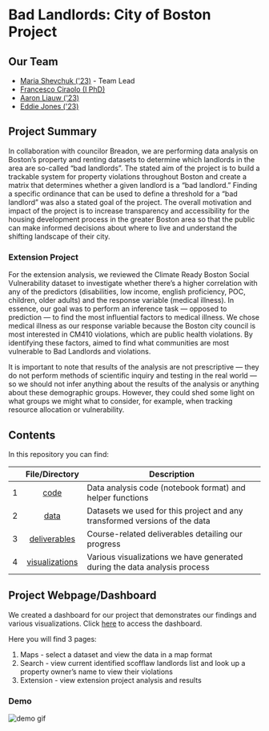 # Bad Landlords: City of Boston Project

## Our Team

* [Maria Shevchuk ('23)](https://github.com/mariashev) - Team Lead
* [Francesco Ciraolo (I PhD)](https://github.com/FrancescoCiraolo)
* [Aaron Liauw ('23)](https://github.com/aliau-cmyk)
* [Eddie Jones ('23)](https://github.com/ewj327)

## Project Summary

In collaboration with councilor Breadon, we are performing data analysis on Boston’s property and renting datasets to determine which landlords in the area are so-called “bad landlords”. The stated aim of the project is to build a trackable system for property violations throughout Boston and create a matrix that determines whether a given landlord is a “bad landlord.” Finding a specific ordinance that can be used to define a threshold for a “bad landlord” was also a stated goal of the project. The overall motivation and impact of the project is to increase transparency and accessibility for the housing development process in the greater Boston area so that the public can make informed decisions about where to live and understand the shifting landscape of their city.


### Extension Project
For the extension analysis, we reviewed the Climate Ready Boston Social Vulnerability dataset to investigate whether there’s a higher correlation with any of the predictors (disabilities, low income, english proficiency, POC, children, older adults) and the response variable (medical illness). In essence, our goal was to perform an inference task — opposed to prediction — to find the most influential factors to medical illness. We chose medical illness as our response variable because the Boston city council is most interested in CM410 violations, which are public health violations. By identifying these factors, aimed to find what communities are most vulnerable to Bad Landlords and violations.

It is important to note that results of the analysis are not prescriptive — they do not perform methods of scientific inquiry and testing in the real world — so we should not infer anything about the results of the analysis or anything about these demographic groups. However, they could shed some light on what groups we might what to consider, for example, when tracking resource allocation or vulnerability. 

## Contents 

In this repository you can find: 


|  |      **File/Directory**                   |    **Description**                                                              |
|-:|:---------------------------------:|---------------------------------------------------------------------------|
| 1| [code](./code)  | Data analysis code (notebook format) and helper functions |
| 2| [data](./data)  | Datasets we used for this project and any transformed versions of the data |
| 3| [deliverables](./deliverables)    | Course-related deliverables detailing our progress |
| 4| [visualizations](./visualizations)  | Various visualizations we have generated during the data analysis process |


## Project Webpage/Dashboard

We created a dashboard for our project that demonstrates our findings and various visualizations. Click [here](https://francescociraolo.github.io/bad-landlords-team4/) to access the dashboard.

Here you will find 3 pages: 
1. Maps - select a dataset and view the data in a map format
2. Search - view current identified scofflaw landlords list and look up a property owner’s name to view their violations
3. Extension - view extension project analysis and results

### Demo
![demo gif](./visualizations/demo.gif)

